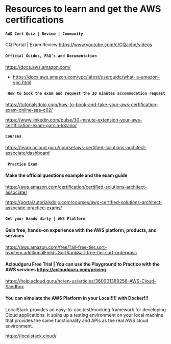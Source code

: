 # Resources to learn and get the AWS certifications


#### ` AWS Cert Quiz | Review | Community ` 

CQ Portal | Exam Review
https://www.youtube.com/c/CQJohn/videos


#### ` Official Guides, FAQ's and Documentation `

https://docs.aws.amazon.com/

* https://docs.aws.amazon.com/vpc/latest/userguide/what-is-amazon-vpc.html


#### ` How to book the exam and request the 30 minutes accommodation request`

https://tutorialsdojo.com/how-to-book-and-take-your-aws-certification-exam-online-saa-c02/

https://www.linkedin.com/pulse/30-minute-extension-your-aws-certification-exam-garcia-lozano/


#### ` Courses `

https://learn.acloud.guru/course/aws-certified-solutions-architect-associate/dashboard


#### ` Practice Exam`

#### Make the official questions example and the exam guide

https://aws.amazon.com/certification/certified-solutions-architect-associate/

https://portal.tutorialsdojo.com/courses/aws-certified-solutions-architect-associate-practice-exams/

#### ` Get your Hands dirty | AWS Platform `

####  Gain free, hands-on experience with the AWS platform, products, and services

https://aws.amazon.com/free/?all-free-tier.sort-by=item.additionalFields.SortRank&all-free-tier.sort-order=asc


#### Acloudguru Free Trial |  You can use the Playground to Practice with the AWS services https://acloudguru.com/pricing

https://help.acloud.guru/hc/en-us/articles/360001389256-AWS-Cloud-Sandbox


#### You can simulate the AWS Platform in your Local!!!! with Docker!!!
LocalStack provides an easy-to-use test/mocking framework for developing Cloud applications. It spins up a testing environment on your local machine that provides the same functionality and APIs as the real AWS cloud environment. 

https://localstack.cloud/


